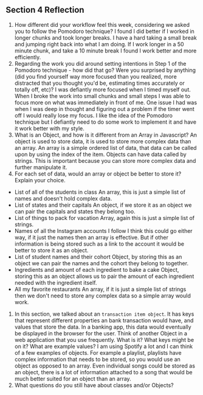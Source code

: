 ## Section 4 Reflection

1. How different did your workflow feel this week, considering we asked you to follow the Pomodoro technique?
I found I did better if I worked in longer chunks and took longer breaks. I have a hard taking a small break and jumping right back into what I am doing. If I work longer in a 50 minute chunk, and take a 10 minute break I found I work better and more efficiently.  
1. Regarding the work you did around setting intentions in Step 1 of the Pomodoro technique - how did that go? Were you surprised by anything (did you find yourself way more focused than you realized, more distracted that you thought you'd be, estimating times accurately or totally off, etc)?
I was defiantly more focused when I timed myself out. When I broke the work into small chunks and small steps I was able to focus more on what was immediately in front of me. One issue I had was when I was deep in thought and figuring out a problem if the timer went off I would really lose my focus. I like the idea of the Pomodoro technique but I defiantly need to do some work to implement it and have it work better with my style.
1. What is an Object, and how is it different from an Array in Javascript?
An object is used to store data, it is used to store more complex data than an array. An array is a simple ordered list of data, that data can be called upon by using the index of the item. Objects can have data called by strings. This is important because you can store more complex data and further manipulate it.
1. For each set of data, would an array or object be better to store it? Explain your choice.

  * List of all of the students in class
  An array, this is just a simple list of names and doesn't hold complex data.
  * List of states and their capitals
  An object, if we store it as an object we can pair the capitals and states they belong too.
  * List of things to pack for vacation
  Array, again this is just a simple list of strings.
  * Names of all the Instagram accounts I follow
  I think this could go either way, if it just the names then an array is effective. But if other information is being stored such as a link to the account it would be better to store it as an object.
  * List of student names and their cohort
  Object, by storing this as an object we can pair the names and the cohort they belong to together.
  * Ingredients and amount of each ingredient to bake a cake
  Object, storing this as an object allows us to pair the amount of each ingredient needed with the ingredient itself.
  * All my favorite restaurants
  An array, if it is just a simple list of strings then we don't need to store any complex data so a simple array would work.

1. In this section, we talked about an `transaction item object`. It has keys that represent different properties an bank transaction would have, and values that store the data. In a banking app, this data would eventually be displayed in the browser for the user. Think of another Object in a web application that you use frequently. What is it? What keys might be on it? What are example values?
I am using Spotify a lot and I can think of a few examples of objects. For example a playlist, playlists have complex information that needs to be stored, so you would use an object as opposed to an array. Even individual songs could be stored as an object, there is a lot of information attached to a song that would be much better suited for an object than an array. 
1. What questions do you still have about classes and/or Objects?
